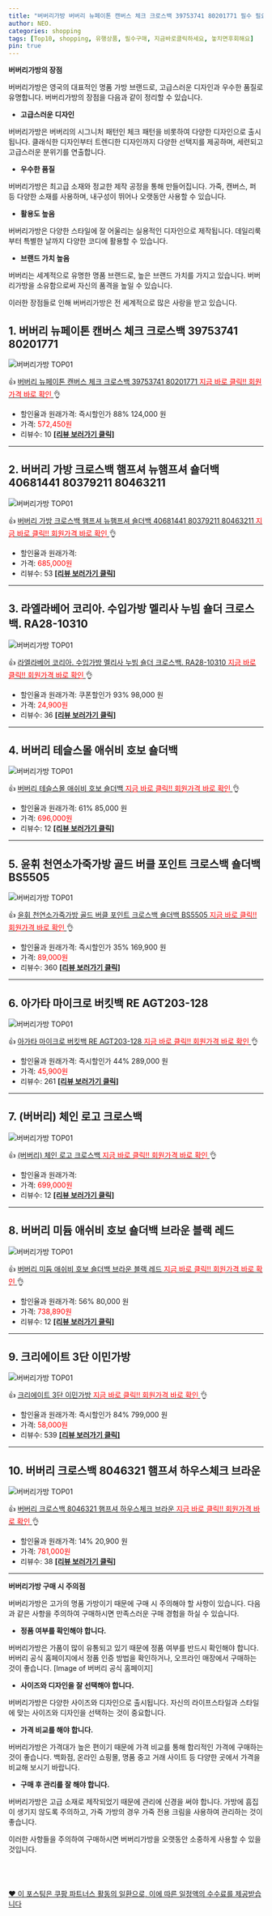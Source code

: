 ```yaml
---
title: "버버리가방 버버리 뉴페이톤 캔버스 체크 크로스백 39753741 80201771 필수 필요 추천 제품 비교 최저 가격 비교 장점 구매 후기 구매평"
author: NEO.
categories: shopping
tags: [Top10, shopping, 유행상품, 필수구매, 지금바로클릭하세요, 놓치면후회해요]
pin: true
---
```

**버버리가방의 장점**

버버리가방은 영국의 대표적인 명품 가방 브랜드로, 고급스러운 디자인과 우수한 품질로 유명합니다. 버버리가방의 장점을 다음과 같이 정리할 수 있습니다.

* **고급스러운 디자인**

버버리가방은 버버리의 시그니처 패턴인 체크 패턴을 비롯하여 다양한 디자인으로 출시됩니다. 클래식한 디자인부터 트렌디한 디자인까지 다양한 선택지를 제공하며, 세련되고 고급스러운 분위기를 연출합니다.

* **우수한 품질**

버버리가방은 최고급 소재와 정교한 제작 공정을 통해 만들어집니다. 가죽, 캔버스, 퍼 등 다양한 소재를 사용하며, 내구성이 뛰어나 오랫동안 사용할 수 있습니다.

* **활용도 높음**

버버리가방은 다양한 스타일에 잘 어울리는 실용적인 디자인으로 제작됩니다. 데일리룩부터 특별한 날까지 다양한 코디에 활용할 수 있습니다.

* **브랜드 가치 높음**

버버리는 세계적으로 유명한 명품 브랜드로, 높은 브랜드 가치를 가지고 있습니다. 버버리가방을 소유함으로써 자신의 품격을 높일 수 있습니다.

이러한 장점들로 인해 버버리가방은 전 세계적으로 많은 사랑을 받고 있습니다.

   

## 1. 버버리 뉴페이톤 캔버스 체크 크로스백 39753741 80201771

![버버리가방 TOP01](https://thumbnail9.coupangcdn.com/thumbnails/remote/490x490ex/image/vendor_inventory/a311/d3f7ec7eee0e52076f52532a29d9f6f42b034eb7da31c4204b10ab0c1499.jpeg)


👍 [버버리 뉴페이톤 캔버스 체크 크로스백 39753741 80201771 <font color=red> 지금 바로 클릭!! 회원가격 바로 확인 </font> ](https://link.coupang.com/re/AFFSDP?lptag=AF3617701&subid=GithubCoopas&pageKey=7413338970&traceid=V0-153&itemId=19213475246&vendorItemId=86330508875) 👌 


- 할인율과 원래가격: 즉시할인가 88%  124,000   원
- 가격: <span style='color:red'>572,450원</span>
- 리뷰수: 10  [**[리뷰 보러가기 클릭]**](https://link.coupang.com/re/AFFSDP?lptag=AF3617701&subid=GithubCoopas&pageKey=7413338970&traceid=V0-153&itemId=19213475246&vendorItemId=86330508875)

---


   

## 2. 버버리 가방 크로스백 햄프셔 뉴햄프셔 숄더백 40681441 80379211 80463211

![버버리가방 TOP01](https://thumbnail6.coupangcdn.com/thumbnails/remote/490x490ex/image/vendor_inventory/db22/60ab9af885a8e1732db060196eb5e0ea3926f5ce3f3a7588177d82c0b1ef.jpeg)


👍 [버버리 가방 크로스백 햄프셔 뉴햄프셔 숄더백 40681441 80379211 80463211 <font color=red> 지금 바로 클릭!! 회원가격 바로 확인 </font> ](https://link.coupang.com/re/AFFSDP?lptag=AF3617701&subid=GithubCoopas&pageKey=7470915052&traceid=V0-153&itemId=19494212211&vendorItemId=86603830216) 👌 


- 할인율과 원래가격: 
- 가격: <span style='color:red'>685,000원</span>
- 리뷰수: 53  [**[리뷰 보러가기 클릭]**](https://link.coupang.com/re/AFFSDP?lptag=AF3617701&subid=GithubCoopas&pageKey=7470915052&traceid=V0-153&itemId=19494212211&vendorItemId=86603830216)

---


   

## 3. 라엘라베어 코리아. 수입가방 멜리사 누빔 숄더 크로스백. RA28-10310

![버버리가방 TOP01](https://thumbnail8.coupangcdn.com/thumbnails/remote/490x490ex/image/vendor_inventory/db1f/240080faa018e34d5def243947b83ef181f1727a045a09ea985e7da22ff0.jpg)


👍 [라엘라베어 코리아. 수입가방 멜리사 누빔 숄더 크로스백. RA28-10310 <font color=red> 지금 바로 클릭!! 회원가격 바로 확인 </font> ](https://link.coupang.com/re/AFFSDP?lptag=AF3617701&subid=GithubCoopas&pageKey=7689575761&traceid=V0-153&itemId=20559949390&vendorItemId=87635856020) 👌 


- 할인율과 원래가격: 쿠폰할인가 93%  98,000   원
- 가격: <span style='color:red'>24,900원</span>
- 리뷰수: 36  [**[리뷰 보러가기 클릭]**](https://link.coupang.com/re/AFFSDP?lptag=AF3617701&subid=GithubCoopas&pageKey=7689575761&traceid=V0-153&itemId=20559949390&vendorItemId=87635856020)

---


   

## 4. 버버리 테슬스몰 애쉬비 호보 숄더백

![버버리가방 TOP01](https://thumbnail9.coupangcdn.com/thumbnails/remote/490x490ex/image/vendor_inventory/8c35/ca106de66ccf0f32ecceb3cdb080b7f406786f50e5e845661f94f94eb7c2.jpg)


👍 [버버리 테슬스몰 애쉬비 호보 숄더백 <font color=red> 지금 바로 클릭!! 회원가격 바로 확인 </font> ](https://link.coupang.com/re/AFFSDP?lptag=AF3617701&subid=GithubCoopas&pageKey=7134094948&traceid=V0-153&itemId=17896157582&vendorItemId=85059029924) 👌 


- 할인율과 원래가격: 61%  85,000   원
- 가격: <span style='color:red'>696,000원</span>
- 리뷰수: 12  [**[리뷰 보러가기 클릭]**](https://link.coupang.com/re/AFFSDP?lptag=AF3617701&subid=GithubCoopas&pageKey=7134094948&traceid=V0-153&itemId=17896157582&vendorItemId=85059029924)

---


   

## 5. 윤휘 천연소가죽가방 골드 버클 포인트 크로스백 숄더백 BS5505

![버버리가방 TOP01](https://thumbnail6.coupangcdn.com/thumbnails/remote/490x490ex/image/vendor_inventory/b5d4/2024c4a661233c850c5c3d3e9ec26b23439ce2c58fa046db8d825ce229e3.png)


👍 [윤휘 천연소가죽가방 골드 버클 포인트 크로스백 숄더백 BS5505 <font color=red> 지금 바로 클릭!! 회원가격 바로 확인 </font> ](https://link.coupang.com/re/AFFSDP?lptag=AF3617701&subid=GithubCoopas&pageKey=6546150195&traceid=V0-153&itemId=14594842079&vendorItemId=81836740045) 👌 


- 할인율과 원래가격: 즉시할인가 35%  169,900   원
- 가격: <span style='color:red'>89,000원</span>
- 리뷰수: 360  [**[리뷰 보러가기 클릭]**](https://link.coupang.com/re/AFFSDP?lptag=AF3617701&subid=GithubCoopas&pageKey=6546150195&traceid=V0-153&itemId=14594842079&vendorItemId=81836740045)

---


   

## 6. 아가타 마이크로 버킷백 RE AGT203-128

![버버리가방 TOP01](https://thumbnail10.coupangcdn.com/thumbnails/remote/490x490ex/image/retail/images/2023/04/21/14/4/05bb75d7-f8d5-4788-bb40-2d0851c1dde3.jpg)


👍 [아가타 마이크로 버킷백 RE AGT203-128 <font color=red> 지금 바로 클릭!! 회원가격 바로 확인 </font> ](https://link.coupang.com/re/AFFSDP?lptag=AF3617701&subid=GithubCoopas&pageKey=1898606133&traceid=V0-153&itemId=3225201657&vendorItemId=85740622103) 👌 


- 할인율과 원래가격: 즉시할인가 44%  289,000   원
- 가격: <span style='color:red'>45,900원</span>
- 리뷰수: 261  [**[리뷰 보러가기 클릭]**](https://link.coupang.com/re/AFFSDP?lptag=AF3617701&subid=GithubCoopas&pageKey=1898606133&traceid=V0-153&itemId=3225201657&vendorItemId=85740622103)

---


   

## 7. (버버리) 체인 로고 크로스백

![버버리가방 TOP01](https://thumbnail9.coupangcdn.com/thumbnails/remote/490x490ex/image/vendor_inventory/bc7b/ffc309fad9d16608af7d369dceb750075804482fc69097c777dd8a759e64.jpg)


👍 [(버버리) 체인 로고 크로스백 <font color=red> 지금 바로 클릭!! 회원가격 바로 확인 </font> ](https://link.coupang.com/re/AFFSDP?lptag=AF3617701&subid=GithubCoopas&pageKey=7479187349&traceid=V0-153&itemId=19532316513&vendorItemId=86640736783) 👌 


- 할인율과 원래가격: 
- 가격: <span style='color:red'>699,000원</span>
- 리뷰수: 12  [**[리뷰 보러가기 클릭]**](https://link.coupang.com/re/AFFSDP?lptag=AF3617701&subid=GithubCoopas&pageKey=7479187349&traceid=V0-153&itemId=19532316513&vendorItemId=86640736783)

---


   

## 8. 버버리 미듐 애쉬비 호보 숄더백 브라운 블랙 레드

![버버리가방 TOP01](https://thumbnail10.coupangcdn.com/thumbnails/remote/490x490ex/image/vendor_inventory/14be/e3b48785549a8b9a3d1aa6461291a6d2ba84a0fcf6bd284047df1b0bee52.jpg)


👍 [버버리 미듐 애쉬비 호보 숄더백 브라운 블랙 레드 <font color=red> 지금 바로 클릭!! 회원가격 바로 확인 </font> ](https://link.coupang.com/re/AFFSDP?lptag=AF3617701&subid=GithubCoopas&pageKey=7144005531&traceid=V0-153&itemId=17945811089&vendorItemId=85103624554) 👌 


- 할인율과 원래가격: 56%  80,000   원
- 가격: <span style='color:red'>738,890원</span>
- 리뷰수: 12  [**[리뷰 보러가기 클릭]**](https://link.coupang.com/re/AFFSDP?lptag=AF3617701&subid=GithubCoopas&pageKey=7144005531&traceid=V0-153&itemId=17945811089&vendorItemId=85103624554)

---


   

## 9. 크리에이트 3단 이민가방

![버버리가방 TOP01](https://thumbnail6.coupangcdn.com/thumbnails/remote/490x490ex/image/vendor_inventory/e0a7/060e8eaf5ebe2bbb0c8ebf8a2f12c871829b877b6eaa64d035d671f74af5.jpg)


👍 [크리에이트 3단 이민가방 <font color=red> 지금 바로 클릭!! 회원가격 바로 확인 </font> ](https://link.coupang.com/re/AFFSDP?lptag=AF3617701&subid=GithubCoopas&pageKey=7181023616&traceid=V0-153&itemId=18111211773&vendorItemId=86411439792) 👌 


- 할인율과 원래가격: 즉시할인가 84%  799,000   원
- 가격: <span style='color:red'>58,000원</span>
- 리뷰수: 539  [**[리뷰 보러가기 클릭]**](https://link.coupang.com/re/AFFSDP?lptag=AF3617701&subid=GithubCoopas&pageKey=7181023616&traceid=V0-153&itemId=18111211773&vendorItemId=86411439792)

---


   

## 10. 버버리 크로스백 8046321 햄프셔 하우스체크 브라운

![버버리가방 TOP01](https://thumbnail6.coupangcdn.com/thumbnails/remote/490x490ex/image/vendor_inventory/bcf4/d00fdeb7135ec50b1ba3494f5d885894357ea466f3e4b555e09427316d26.jpg)


👍 [버버리 크로스백 8046321 햄프셔 하우스체크 브라운 <font color=red> 지금 바로 클릭!! 회원가격 바로 확인 </font> ](https://link.coupang.com/re/AFFSDP?lptag=AF3617701&subid=GithubCoopas&pageKey=7544615302&traceid=V0-153&itemId=19841243173&vendorItemId=87476741099) 👌 


- 할인율과 원래가격: 14%  20,900   원
- 가격: <span style='color:red'>781,000원</span>
- 리뷰수: 38  [**[리뷰 보러가기 클릭]**](https://link.coupang.com/re/AFFSDP?lptag=AF3617701&subid=GithubCoopas&pageKey=7544615302&traceid=V0-153&itemId=19841243173&vendorItemId=87476741099)

---
**버버리가방 구매 시 주의점**

버버리가방은 고가의 명품 가방이기 때문에 구매 시 주의해야 할 사항이 있습니다. 다음과 같은 사항을 주의하여 구매하시면 만족스러운 구매 경험을 하실 수 있습니다.

* **정품 여부를 확인해야 합니다.**

버버리가방은 가품이 많이 유통되고 있기 때문에 정품 여부를 반드시 확인해야 합니다. 버버리 공식 홈페이지에서 정품 인증 방법을 확인하거나, 오프라인 매장에서 구매하는 것이 좋습니다.
[Image of 버버리 공식 홈페이지]

* **사이즈와 디자인을 잘 선택해야 합니다.**

버버리가방은 다양한 사이즈와 디자인으로 출시됩니다. 자신의 라이프스타일과 스타일에 맞는 사이즈와 디자인을 선택하는 것이 중요합니다.

* **가격 비교를 해야 합니다.**

버버리가방은 가격대가 높은 편이기 때문에 가격 비교를 통해 합리적인 가격에 구매하는 것이 좋습니다. 백화점, 온라인 쇼핑몰, 명품 중고 거래 사이트 등 다양한 곳에서 가격을 비교해 보시기 바랍니다.

* **구매 후 관리를 잘 해야 합니다.**

버버리가방은 고급 소재로 제작되었기 때문에 관리에 신경을 써야 합니다. 가방에 흠집이 생기지 않도록 주의하고, 가죽 가방의 경우 가죽 전용 크림을 사용하여 관리하는 것이 좋습니다.

이러한 사항들을 주의하여 구매하시면 버버리가방을 오랫동안 소중하게 사용할 수 있을 것입니다.<br><br><br><br><br> [ ❤  이 포스팅은 쿠팡 파트너스 활동의 일환으로, 이에 따른 일정액의 수수료를 제공받습니다](https://link.coupang.com/a/bcEFyh)